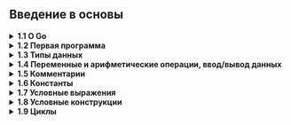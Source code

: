 ## Введение в основы

<details><summary><b>1.1 О Go</b></summary>
<br>
Go представляет компилируемый статически типизированный язык программирования от компании Google. Язык Go предназначен для создания различного рода приложений, но прежде всего это веб-сервисы и клиент-серверные приложения. Хотя также язык обладает возможностями по работе с графикой, низкоуровневыми возможностями и т.д.

Работа над языком Go началась в 2007 в недрах компании Google. Одним из авторов является Кен Томпсон, который, к слову, является и одним из авторов языка Си (наряду с Денисом Ритчи). 10 ноября 2009 года язык был анонсирован, а в марте 2012 года вышла версия 1.0. При этом язык продолжает развиваться.

Язык Go развивается как open source, то есть представляет проект с открытым исходным кодом, и все его коды и компилятор можно найти и использовать бесплатно. Официальный сайт проекта - https://go.dev/, где можно найти много полезной информации о языке.

Go является кроссплатформенным, он позволяет создавать программы под различные операционные системы - Windows, Mac OS, Linux, FreeBSD, Android и т.д. Код обладает переносимостью: программы, написанные для одной из этих операционных систем, могут быть легко с перекомпиляцией перенесены на другую ОС.

<h4> Почему стоит изучать язык Go </h4>

Go проектировался с прицелом на эффективное масштабирование, благодаря чему его можно использовать для создания очень больших приложений и компиляции даже очень больших программ за секунды на единственном компьютере. Молниеносная скорость компиляции обеспечивается отчасти простотой синтаксического анализа программ на этом языке, но главным образом благодаря особенностям управления зависимостями.

Благодаря высокой скорости компиляции программ на языке Go появляется возможность использовать этот язык в областях, где обычно применяются языки сценариев.

Язык Go имеет очень простой и понятный синтаксис, в котором отсутствуют сложные и замысловатые конструкции, характерные для более старых языков, таких как C++ (появившегося в 1983 году) или Java (появившегося в 1995 году). И относится к категории языков со строгой статической типизацией, что многими программистами считается важным условием для разработки крупных программ. Однако система типов данных в языке Go не слишком обременительна благодаря поддержке синтаксиса объявления переменных одновременно с их инициализацией (когда компилятор определяет тип автоматически, избавляя от необходимости явно указывать его) и наличию мощного и удобного механизма динамической типизации.

Все сложности, связанные с учетом ресурсов в языке Go, берут на себя компилятор и среда выполнения. Для управления памятью в Go имеется механизм сборки мусора, что избавляет от необходимости использовать «интеллектуальные» указатели или освобождать память вручную. А поддержка параллелизма в языке Go реализована в форме механизма взаимодействующих последовательных процессов (Communicating Sequential Processes, CSP), основанного на идеях специалиста в области теории вычислительных машин и систем Чарльза Энтони Ричарда Хоара (C. A. R. Hoare), благодаря которому во многих многопоточных программах на языке Go вообще отпадает необходимость блокировать доступ к ресурсам. Кроме того, в языке Go имеются так называемые go-подпрограммы (goroutines) – очень легковесные процессы, которых можно создать великое множество. Выполнение этих процессов автоматически будет распределяться по доступным процессорам и ядрам, что обеспечивает возможность более тонкого деления программ на параллельно выполняющиеся задачи, чем это позволяют другие языки программирования, основанные на потоках выполнения. Фактически поддержка параллелизма в языке Go реализована настолько просто и естественно, что при переносе однопоточных программ на язык Go часто обнаруживается возможность параллельного выполнения нескольких задач, ведущая к увеличению скорости  выполнения и более оптимальному использованию машинных ресурсов.

Go – практичный язык, где во главу угла поставлены эффективность программ и удобство программиста. Например,  встроенные и определяемые пользователем типы данных в языке Go существенно отличаются – операции с первыми из них могут быть значительно оптимизированы, что невозможно для последних. В Go имеются также два встроенных фундаментальных типа коллекций: срезы (slices) (фактически ссылки на массивы переменной длины) и отображения (maps) (словари, или хеши пар ключ/значение). Коллекции этих типов высокооптимизированы и с успехом могут использоваться для решения самых разных задач. В языке Go также поддерживаются указатели (это действительно компилируемый язык программирования – в нем отсутствует какая-либо виртуальная машина, снижающая производительность), что позволяет с непринужденностью создавать собственные, весьма сложные типы данных, такие как сбалансированные двоичные деревья.

В то время как C поддерживает только процедурное программирование, а Java вынуждает программистов писать все программы в объектно-ориентированном стиле, Go позволяет использовать парадигму, наиболее подходящую для конкретной задачи. Go можно использовать как исключительно процедурный язык программирования, но он также обладает поддержкой объектно-ориентированного стиля программирования. Однако, как будет показано далее в курсе, реализация объектно-ориентированной парадигмы в Go радикально отличается от реализации этой же парадигмы в таких языках, как C++, Java или Python. Она намного проще в использовании и значительно гибче.

<h4> Запуск программы на Go </h4>

Запускать можно через терминал/командную строку:
```go
go run main.go
```

Команда выше только выполнит программу. Если же нужно скомпилировать программу, то-есть получить готовый бинарник для запуска на машинах без Go (для windows это будет .exe) - нужно выполнить следующую команду:
```go
go build main.go
```
</details>

<details><summary><b>1.2 Первая программа</b></summary>
<br>
	
Традиционно первая программа, с которой начинается изучение любого языка программирования, называется «Hello World» — эта программа просто выводит в консоль строку Hello World.
```go
package main


import "fmt"


func main() {
    fmt.Println("Hello, Go!")
}
```

**package main** - объявление нового пакета. В любом проекте должен быть обязательно пакет main. Запуск программы начинается именно с этого пакета.

Далее следует **пустая строка**. Go не обращает на подобные строки внимания, но их используют, чтобы облегчить чтение программы.

**import "fmt"** - импортирование пакета ввода/вывода.

**func main(){}** - объявление функции c названием "main". Имя main является особенным, эта функция будет вызываться сама при запуске программы. Эта функция тоже обязательная в программе, с неё начинает работать код. 

**fmt.Println("Hello, Go!")**  - здесь вводится то, что нам нужно, используя встроенную функцию Println() из пакета fmt.
</details>

<details><summary><b>1.3 Типы данных</b></summary>
<br>
Go - это язык программирования со статической типизацией. Это означает, что переменные всегда имеют определенный тип и этот тип нельзя изменить.

<h4> Числа </h4>

В Go есть несколько различных типов для представления чисел. Разделим числа на два различных класса: целые числа и числа с плавающей точкой.

<h4> Целые числа </h4>

Целые числа - это числа без дробной части.

В Go существуют следующие типы целых чисел: `uint8`, `uint16`, `uint32`, `uint64`, `int8`, `int16`, `int32` и `int64`. 8, 16, 32 и 64 говорит нам, сколько бит использует каждый тип. `uint` означает "unsigned integer" (беззнаковое целое), в то время как `int` означает "signed integer" (знаковое целое). Беззнаковое целое может принимать только положительные значения (или ноль).

Определение в Go | Тип данных | Значение
-- | -- | --
uint8 |	Беззнаковые 8-битные целые числа | от 0 до 255
uint16 | Беззнаковые 16-битные целые числа | от 0 до 65535
uint32 | Беззнаковые 32-битные целые числа | от 0 до 4294967295
uint64 | Беззнаковые 64-битные целые числа | от 0 до 18446744073709551615
int8 | Знаковые 8-битные целые числа | от -128 до 127
int16 | Знаковые 16-битные целые числа | от -32768 до 32767
int32 | Знаковые 32-битные целые числа | от -2147483648 до 2147483647
int64 | Знаковые 64-битные целые числа | от -9223372036854775808 до 9223372036854775807

В дополнение к этому существуют два типа-псевдонима: `byte` (то же самое, что `uint8`) и `rune` (то же самое, что `int32`). Байты — очень распространенная единица измерения в компьютерах (1 байт = 8 бит, 1024 байта = 1 килобайт, 1024 килобайта = 1 мегабайт, …), и именно поэтому тип `byte` в Go часто используется для определения других типов.

Также существует 3 машинно-зависимых целочисленных типа: `uint`, `int` и `uintptr`. Они машинно-зависимы, потому что их размер зависит от архитектуры используемого компьютера:
- `int`: представляет целое число со знаком, которое в зависимости от платформы может занимать либо 4 байта, либо 8 байт. То есть соответствовать либо `int32`, либо `int64`.
- `uint`: представляет целое число только без знака, которое, аналогично типу `int`, в зависимости от платформы может занимать либо 4 байта, либо 8 байт. То есть соответствовать либо `uint32`, либо `uint64`.

Обычно для работы с целыми чсилами используют тип `int`.

<h4> Числа с плавающей точкой </h4>

Числа с плавающей точкой — это числа, которые содержат вещественную часть (вещественные числа) (1.234, 123.4, 0.00001234). 

- Числа с плавающей точкой неточны. Бывают случаи, когда число вообще нельзя представить. Например, результатом вычисления `1.01 - 0.99` будет `0.020000000000000018` - число очень близкое к ожидаемому, но не то же самое.
- Как и целые числа, числа с плавающей точкой имеют определенный размер (32 бита или 64 бита). Использование большего размера увеличивает точность (сколько цифр мы можем использовать для вычисления)
- В дополнение к числам существуют несколько других значений, таких как:  (`NaN`, для вещей наподобие `0/0`), а также положительная и отрицательная бесконечность (`+∞` и `−∞`).

В Go есть два вещественных типа: `float32` и `float64` (соответственно часто называемые вещественными числами с одинарной и двойной точностью), а также два дополнительных типа для представления комплексных чисел (чисел с мнимой частью): `complex64` и `complex128`. При работе с вещественными числами достаточно использовать `float32`, однако, если нужно работать с более точными числами, можно использовать и `float64`.

<h4> Строки </h4>

Строка - это последовательность символов определенной длины, используемая для представления текста. Строки в Go состоят из независимых байтов (в UTF-8), обычно по одному на каждый символ (символы из других языков, таких как китайский, представляются несколькими байтами).

Строковые литералы могут быть созданы с помощью двойных кавычек **"Hello World"** или с помощью обратных апострофов **\`Hello World\`**. Различие между ними в том, что строки в двойных кавычках не могут содержать новые строки (или по другому - несколько строк) и они позволяют использовать особые управляющие последовательности символов. Например, `\n` будет заменена символом новой строки, а `\t` - символом табуляции. 
```go
package main

import "fmt"

func main() {
  fmt.Println(`первая строка
вторая строка
даешь и третью строку!`)
}

// вывод:
//первая строка
//вторая строка
//даешь и третью строку!

//По сути это аналог тройной одинарной кавычки из Python:
// python

print('''первая строка
вторая строка
третья строка
''')
```

Распространенные операции над строками включают в себя нахождение количества байт строки `len("Hello World")`, доступ к отдельному символу в строке `"Hello World"[1]` (строки “индексируются” начиная с 0), и конкатенацию двух строк `"Hello " + "World"`.

**Так как строки в Go хранятся в виде байтов нужно понимать что такой код не выведет символ:**
```go
package main

import "fmt"

func main() {
    fmt.Println("Hello Go"[0]) // вывод: 72
}
```
Представим байты в виде строки:
```go
package main

import "fmt"

func main() {
    fmt.Println(string("Hello Go"[0])) // вывод: H
}
```

<h4> Логические типы </h4>

Булевый тип `bool` - это специальный целочисленный тип, используемый для представления истинности и ложности. Переменная такого типа будет занимать только один байт. С этим типом используются три логических оператора:

Литерал	| Пояснение
-- | --
&& | И
\|\| | ИЛИ
! | НЕ
 
Переменная типа `bool` может принимать только два значения: **truе** или **false**.
</details>

<details><summary><b>1.4 Переменные и арифметические операции, ввод/вывод данных</b></summary>

<h4> Переменные </h4>

Для хранения данных в программе применяются переменные. Переменная представляет именованный участок в памяти, который может хранить некоторое значение. Для определения переменной применяется ключевое слово `var`, после которого идет имя переменной, а затем указывается ее тип:
```go
var имя_переменной тип_данных
```

Имя переменной представляет произвольный идентификатор, который состоит из алфавитных и цифровых символов и символа подчеркивания. При этом первым символом должен быть либо алфавитный символ, либо символ подчеркивания. При этом имена не должны представлять одно из ключевых слов: `break`, `case`, `chan`, `const`, `continue`, `default`, `defer`, `else`, `fallthrough`, `for`, `func`, `go`, `goto`, `if`, `import`, `interface`, `map`, `package`, `range`, `return`, `select`, `struct`, `switch`, `type`, `var`.

Пример определения переменной `hello` типа `string`:
```go
var hello string
```

Можно одновременно объявить сразу несколько переменных через запятую:
```go
var a, b, c string
```

Go - **регистрозависимый** язык, то есть переменные с именами `hello` и `Hello` будут представлять собой разные переменные.

Одновременно с объявлением переменной можно задать ей некоторое значение:
```go
var x int = 10
var c string = "Hello World!"
var z float64 = 1.045
```

Также допустимо присваивать значение переменной в момент ее объявления без указания типа данных. В этом случае компилятор сможет сам определить тип присваиваемого значения:
```go
var a = 12
var hello = "Hello"
``` 

Для хранения символов можно использовать `int32`/`rune`. Здесь используются одинарные кавычки. Компилятор определяет код буквы в unicode и присваивает его переменной `symbol`. То есть мы не храним `'c'`, а храним лишь число `99`. Функция `string()` из переданного в него числа `99` делает строку `'c'`.
```go
var symbol int32 = 'c'
fmt.Println(string(symbol))
```

Также существует более краткий способ объявить переменную. Такое объявление доступно только внутри функций:
```go
a := 5

// Это то же самое, что:

var a int = 5

// Также можно объявить вот так:

var a = 5
```

Переменные можно группировать:
```go
package main


import "fmt"
 
func main() {
    var (
        name string = "Dima"
        age int = 23
    )
     
    fmt.Println(name)
    fmt.Println(age)
}
 

// Вывод программы:

Dima

23
```

**Значения по умолчанию**

Когда объявляется переменная, она автоматически содержит значение по умолчанию для своего типа: `0` для `int`, `0.0` для `float`, `false` для `bool`, пустая строка для `string`, `nil` для указателя и т.д.

<h4> Арифметические операции </h4>

У переменных есть разные операции, как в алгебре.
- **+ сложение**
- **- вычитание**
- **\* умножение**
- **/ деление**
- **% остаток от деления** 

Примеры:
```go
a := 100 
b := 10

c := a + b // с = 110
c = a * b  // с = 1000
c = a - b // с = 90
c = a / b  // с = 10
```

При делении стоит быть внимательным, так как если в операции участвуют два целых числа, то результат деления будет округляться до целого числа:
```go
var a int = 10 / 6
------------------
Вывод: 1
```

Чтобы получить в результате деления вещественное число,  как минимум один из операндов также должен представлять собой вещественное число и результат мы должны при этом тоже сохранять в переменную вещественного типа:
```go
var m float32 = 10.0 / 6
----------------------
Вывод: 1.6666666
``` 

**%** Возвращает остаток от деления (в этой операции могут принимать участие **только целые числа**):
```go
var c int = 10 % 3
---------------
Вывод: 1
``` 

Постфиксный инкремент (**x++**). Увеличивает значение переменной на единицу:
```go
var a int = 1
a++
fmt.Println(a)
---------------
Вывод: 2
``` 

Постфиксный декремент (**x--**). Уменьшает значение переменной на единицу:
```go
var a int = 10
a--
fmt.Println(a)
---------------
Вывод: 9
```

<h4> Чтение данных с консоли </h4>

Для чтения данных с консоли нужно воспользоваться методом **fmt.Scan(&a)**, где **&a** - ссылка (адрес) на переменную `a`. Введённое число запишется из консоли в эту переменную и там будет храниться, пока не понадобится её куда-нибудь пристроить/поменять.
```go
package main

import "fmt"
 
func main() {
    var name string
    var age int
    fmt.Print("Введите имя: ")
    fmt.Scan(&name) 
    fmt.Print("Введите возраст: ")
    fmt.Scan(&age)
     
    fmt.Println(name, age)
}
```

Программа сначала прочтёт имя, а затем запишет его в переменную `name`. Аналогично, введённый возраст запишется в переменную `age`. В конце программа выведет эти переменные через пробел.

Также можно читать с консоли сразу несколько переменных:
```go
fmt.Scan(&a, &b, &c)
```

<h4> Вывод данных на консоль </h4>

Для вывода данных на консоль можно использовать два метода, которые присутствуют в пакете `fmt`. Это **Print()** и **Println()**.

Первый метод при выводе нескольких объектов вставляет между ними пробелы, если среди них нет строк.

Второй всегда ставит пробелы между выводимыми объектами, плюс добавляет новую строку. То есть он пригодится, если нам необходимо будет сделать вывод на нескольких строках.
```go
fmt.Print("hello, world")
fmt.Print("hello, world")
// вывод будет в одну строку:
// hello, worldhello, world

// но если мы сделаем вот так:

fmt.Println("hello, world")
fmt.Print("hello, world")
// вывод будет в две строки:
// hello, world
// hello, world

Как выводятся несколько объектов:
```go
fmt.Print("Ivan", 27) // Ivan27

fmt.Println("Ivan", 27) // Ivan 27

fmt.Print(33, 27) // 33 27
```

В первом случае один из объектов строка, поэтому пробел между объектами не ставится. Во втором случае используется метод `Println()`, поэтому пробел ставится в любом случае. В третьем у нас нет строк - поэтому метод `Print()` вставляет пробел между выводимыми объектами.

Еще пример вывода, используя строки и переменные:
```go
package main

import "fmt"

func main() {
    name := "Ivan"
    age := 27
    fmt.Println("My name is", name, "and I am", age, "years old.")
}

// вывод:
// My name is Ivan and I am 27 years old.
```
</details>

<details><summary><b>1.5 Комментарии</b></summary>
<br>
Программа может иметь комментарии. Комментарии служат для описания действий, которые производит программа или какие-то ее части. При компиляции комментарии не учитываются и не оказывают никакого влияния на работу приложения. Комментарии бывают однострочными и многострочными.

**Однострочный комментарий** располагается в одну строку после двойного слеша `//`. Все, что идет после этих символов, воспринимается компилятором как комментарий. **Многострочный комментарий** заключается между символами `/*` и `*/` и может занимать несколько строк:
```go
/*
    Первая программа 
    на языке Go
*/

package main    // определение пакета для текущего файла

import "fmt"    // подключение пакета fmt

// определение функции main

func main() {
     fmt.Println("Hello Go!")    // вывод строки на консоль   
}
```
</details>

<details><summary><b>1.6 Константы</b></summary>
<br>
Константы, как и переменные, хранят некоторые данные, но, в отличие от переменных, значения констант нельзя изменить, они устанавливаются один раз. Вычисление констант производится во время компиляции. Благодаря этому уменьшается количество работы, которую необходимо произвести во время выполнения, упрощается поиск ошибок, связанных с константами (так как некоторые из них можно обнаружить на момент компиляции).

Для определения констант применяется ключевое слово `const`:
```go
const pi float64 = 3.1415
```

Мы **не** можем менять значение константы:
```go
const pi float64 = 3.1415
pi = 2.7182             // ! Ошибка
```

Константы, как и обычные переменные, можно объявлять в блоке:
```go
const (
	a int = 45
	b float32 = 3.3
)
```

Также можно не указывать значение следующей константы по порядку (значение будет скопировано):
```go
package main

import (
	"fmt"
)

const(
	A int = 45
	B
	C float32 = 3.3
	D
)
func main() {
	fmt.Println(A, B, C, D)  // Вывод: 45 45 3.3 3.3
}
```

<h4> iota </h4>

**iota** идентификатор Go используется в объявлениях констант для упрощения определений увеличивающихся чисел.

Предположим, что нам нужно использовать дни недели с их номерами:
```go
const (
	Sunday    = 0
	Monday    = 1
	Tuesday   = 2
	Wednesday = 3
	Thursday  = 4
	Friday    = 5
	Saturday  = 6
)
fmt.Println(Sunday)    // вывод 0
fmt.Println(Saturday)  // вывод 6
```

Сделаем дни недели с использованием **iota**:  
```go
const (
	Sunday = iota
	Monday
	Tuesday
	Wednesday
	Thursday
	Friday
	Saturday
)

func main() {
	fmt.Println(Sunday)   // вывод 0
	fmt.Println(Saturday) // вывод 6
}
``` 

В объявлении константы _предварительно объявленный идентификатор_ **iota** представляет последовательные не типизированные целочисленные константы. Его значение является индексом соответствующего ConstSpec в объявлении константы, начиная с **нуля**. Поскольку он может использоваться в выражениях, он обеспечивает общность, выходящую за рамки простых перечислений. Его можно использовать для построения набора связанных констант:
```go
const (
  c0 = iota  // c0 == 0
  c1 = iota  // c1 == 1
  c2 = iota  // c2 == 2
)
fmt.Println(c0, c1, c2) // вывод: 0 1 2


const (
	Sunday = iota
	Monday
	Tuesday
	Wednesday
	Thursday
	Friday
	Saturday
	_  // пропускаем 7
	Add
)

fmt.Println(Sunday)   // вывод: 0
fmt.Println(Saturday) // вывод: 6
fmt.Println(Add) // вывод: 8



const (
	u         = iota * 42 // u == 0 (индекс  0, поэтому 0 * 42 = 0)
	v float64 = iota * 42 // v == 42.0 (индекс  1, поэтому 1.0 * 42 = 42.0)
	w         = iota * 42 // w == 84  (индекс  2, поэтому 2 * 42 = 84)
)

// переменные ни в одном блоке const, поэтому индекс не увеличился
const x = iota  // x == 0
const y = iota  // y == 0
```
</details>

<details><summary><b>1.7 Условные выражения</b></summary>
<br>
Условные выражения представляют операции отношения и логические операции. Они представляют некоторое условие и возвращают значение типа `bool`: `true` (если условие истинно) или `false` (если условие ложно).

<h4> Операции отношения </h4>

Операции отношения позволяют сравнить два значения.

- `==`. Операция "равно". Возвращает true, если оба операнда равны, и false, если они не равны:
```go
package main
import "fmt"
 
func main() {
    var a int = 8
    var b int = 3
    var c bool = a == b
    fmt.Println(c)      // false
}
``` 

- `>`. Операция "больше чем". Возвращает true, если первый операнд больше второго, и false, если первый операнд меньше второго или операнды равны:
```go
var a int = 8
var b int = 3
var c bool = a > b   // true
``` 

- `<`. Операция "меньше чем". Возвращает true, если первый операнд меньше второго, и false, если первый операнд больше второго или операнды равны:
```go
var a int = 8
var b int = 3
var c bool = a < b   // false
```

- `<=`. Операция "меньше или равно". Возвращает true, если первый операнд меньше или равен второму, и false, если первый операнд больше второго:
```go
var a int = 8
var b int = 3
var c bool = a <= b  // false
``` 

- `>=`. Операция "больше или равно". Возвращает true, если первый операнд больше или равен второму, и false, если первый операнд меньше второго:
```go
var a int = 8
var b int = 3
var c bool = a >= b  // true
```

- `!=`. Операция "не равно". Возвращает true, если первый операнд не равен второму, и false, если оба операнда равны:
```go
var a int = 8
var b int = 3
var c bool = a != b // true
var d bool = a != 8 // false
```

<h4> Логические операции </h4>

Логические операции сравнивают два условия. Как правило, они применяются к отношениям и объединяют несколько операций отношения. К логическим операциям относят следующие:

- `!` (операция отрицания, логическое НЕ). Инвертирует значение. Если операнд равен true, то возвращает false, иначе возвращает true.
```go
var a bool = true
var b bool = !a     // false
var c bool = !b     // true
```

- `&&` (конъюнкция, логическое умножение,  логическое И). Возвращает true, если оба операнда не равны false. Возвращает false, если хотя бы один операнд равен false.
```go
var b bool = 4 > 5 && 6 > 8   // false
var c bool = 3 <= 5 && 10 > 8 // true
```

- `||` (дизъюнкция, логическое сложение, логическое ИЛИ). Возвращает true, если хотя бы один операнд не равен false. Возвращает false, если оба операнда равны false.
```go
var b bool = 4 > 5 || 6 > 8      // false
var c bool = 3 == 5 || 10 > 8    // true
```
</details>
	
<details><summary><b>1.8 Условные конструкции</b></summary>

<h4> Условная конструкция if </h4>

Конструкция `if` принимает условие - выражение, которое возвращает значение типа `bool`. Если это условие истинно, то выполняется последующий блок инструкций:
```go
package main

import "fmt"

func main() {
   a := 6    
   b := 7
   if a < b {     
      fmt.Println("a меньше, чем b")  
  }
}
``` 

<h4> If с краткой инструкцией </h4>

Так же как и `for`, оператор `if` может начинаться с инструкции, которая будет выполнена перед проверкой условия.

Переменные, объявленные в этом блоке, доступны только в области видимости, которая существует до конца `if`:
```go
func pow(x, n, lim float64) float64 {
    if v := math.Pow(x, n); v < lim {
        return v
    }
    return lim
}

<h4> Условные конструкции else if и else </h4>

Если нужно проверить несколько условий, можно использовать оператор `else if`:
```go
if a < b {
    fmt.Println("a меньше b")
} else if a > b {
    fmt.Println("a больше b")
}
```

Если нужен вариант, когда ни одно из условий не выполняется, то используется оператор `else`:
```go
if a < b {
    fmt.Println("a меньше b")
} else if a > b {
    fmt.Println("a больше b")
} else {
    fmt.Println("a равно b")
}
```

<h4> Switch </h4>

Go содержит в себе оператор `switch` (переключатель).
```go
switch i {
case 0: fmt.Println("Zero")
case 1: fmt.Println("One")
case 2: fmt.Println("Two")
case 3: fmt.Println("Three")
case 4: fmt.Println("Four")
case 5: fmt.Println("Five")
default: fmt.Println("Unknown Number")
}
```

Переключатель начинается с ключевого слова `switch`, за которым следует выражение (в данном случае `i`) и серия возможных значений (`case`). Значение выражения по очереди сравнивается с выражениями, следующими после ключевого слова `case`. Если они оказываются равны, то выполняется действие, описанное после `:`.

Как и условия, обход возможных значений осуществляется сверху вниз, и выбирается первое значение, которое сошлось с выражением. Переключатель также поддерживает действие по умолчанию, которое будет выполнено в случае, если не подошло ни одно из возможных значений (напоминает `else` в операторе `if`).

В `switch` можно использовать любой тип данных.

**Стоит дополнить, что:**
1. В Go код после `case` выполняется до следующего `case`, и нет нужды каждый case-блок заканчивать ключевым словом `break` (данная особенность добавлена в язык специально, чтобы уменьшить количество ошибок в switch-блоках). Если в текущем `case` написать `fallthrough`, то тело следующего `case` выполнится вне зависимости от того истинно ли его (следующего `case`) условие:

   ```go
   v := 42
   switch v {
   case 100:
  	   fmt.Println(100)
	   fallthrough
   case 42:
	   fmt.Println(42)
	   fallthrough
   case 1:
	   fmt.Println(1)
	   fallthrough
   default:
	   fmt.Println("default")
   }
   // Вывод:
   // 42
   // 1
   // default
   ```
2. Существует специальная форма `switch`, допускающая использование произвольных условий в каждом case-блоке. То есть, сразу после `switch` "переключатель" не нужен, а после каждого `case` идет выражение с произвольным условием:

   ```go
   var c uint32
   fmt.Scan(&c)
   switch {
   case 1 <= c && c <= 9:
	   fmt.Println("от 1 до 9")
   case 100 <= c && c <= 250:
	   fmt.Println("от 100 до 250")
   case 1000 <= c && c <= 6000:
	   fmt.Println("от 1000 до 6000")
   }
   ```
</details>

<details><summary><b>1.9 Циклы</b></summary>

<h4>Циклы в Go</h4>

Единственной конструкцией для циклов в Go является оператор `for`.

Базовая форма:
```go
for [инициализация счетчика]; [условие]; [изменение счетчика]{
    // действия
}
```
	
Пример использования:
```go
package main

import "fmt"

func main() {
	sum := 0
	for i := 1; i < 10; i++ {
		sum += i
	}
	fmt.Println(sum)
}
```
			   
Объявление цикла `for` разбивается на три части: 
- Вначале идет **инициализация счетчика**: `i := 1`. Фактически она представляет объявление переменной, которая будет использоваться внутри цикла. В данном случае это счетчик `i`, начальное значение которого равно `1`.
- Вторая часть представляет **условие**: `i < 10`. Пока это условие истинно, то есть возвращает `true`, будет продолжаться цикл.
- Третья часть представляет **изменение** (увеличение) счетчика на единицу.

Необязательно указывать все условия при объявлении цикла. Например, можно вынести объявление переменной вовне:
```go
var i = 1
for ; i < 10; i++{
    fmt.Println(i * i)
}
```
	     
Можно убрать изменение счетчика в само тело цикла и оставить только условие:
```go
var i = 1
for ; i < 10;{
    fmt.Println(i * i)
    i++
}
```
	
Если цикл использует только условие, то его можно сократить следующим образом (по сути аналог цикла `while` в других ЯП):
```go
var i = 1
for i < 10{
    fmt.Println(i * i)
    i++
}
```

Так же можно реализовать **бесконечный цикл**:
```go
for {

}
```
	   
Иногда удобно пользоваться такой конструкцией ввода данных:
```go
var n int
// считываем числа пока не будет введен 0
for fmt.Scan(&n); n != 0; fmt.Scan(&n){
	fmt.Println(n)
}
```
	   
<h4>Операторы break и continue</h>

Может возникнуть ситуация, когда нужно при определенных условиях завершить текущую итерацию цикла, не выполнять все инструкции цикла, а сразу перейти к следующей итерации. В этом случае можно использовать оператор `continue`. Например, нам нужно в диапазоне от 1 до 10 посчитать сумму нечетных чисел. Если встретится четное число, можно просто перейти к следующей итерации с помощью `continue`:
```go
var sum = 0
 
for i := 1; i <= 10; i++{
    if i % 2 == 0 {
        continue        // переходим к следующей итерации
    }
    sum += i
}
fmt.Println("Сумма: ", sum)    // Сумма: 25
```

Оператор `break` полностью осуществляет выход из цикла:
```go
var sum = 0
 
for i := 1; i <= 9; i++{
    if i > 4 {
        break       // если число больше 4 выходим из цикла
    }
    sum += i
}
fmt.Println("Сумма: ", sum)    // Сумма: 10
```
